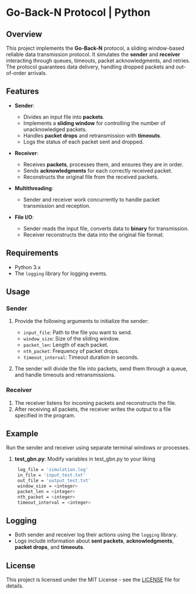 
# Go-Back-N Protocol | Python

## Overview
This project implements the **Go-Back-N** protocol, a sliding window-based reliable data transmission protocol. It simulates the **sender** and **receiver** interacting through queues, timeouts, packet acknowledgments, and retries. The protocol guarantees data delivery, handling dropped packets and out-of-order arrivals.

## Features
- **Sender**:
  - Divides an input file into **packets**.
  - Implements a **sliding window** for controlling the number of unacknowledged packets.
  - Handles **packet drops** and retransmission with **timeouts**.
  - Logs the status of each packet sent and dropped.

- **Receiver**:
  - Receives **packets**, processes them, and ensures they are in order.
  - Sends **acknowledgments** for each correctly received packet.
  - Reconstructs the original file from the received packets.

- **Multithreading**:
  - Sender and receiver work concurrently to handle packet transmission and reception.
  
- **File I/O**:
  - Sender reads the input file, converts data to **binary** for transmission.
  - Receiver reconstructs the data into the original file format.

## Requirements
- Python 3.x
- The `logging` library for logging events.

## Usage

### Sender
1. Provide the following arguments to initialize the sender:
   - `input_file`: Path to the file you want to send.
   - `window_size`: Size of the sliding window.
   - `packet_len`: Length of each packet.
   - `nth_packet`: Frequency of packet drops.
   - `timeout_interval`: Timeout duration in seconds.

2. The sender will divide the file into packets, send them through a queue, and handle timeouts and retransmissions.

### Receiver
1. The receiver listens for incoming packets and reconstructs the file.
2. After receiving all packets, the receiver writes the output to a file specified in the program.

## Example
Run the sender and receiver using separate terminal windows or processes.

1. **test_gbn.py**:
   Modify variables in test_gbn.py to your liking
   ```bash
    log_file = 'simulation.log'
    in_file = 'input_test.txt'
    out_file = 'output_test.txt'
    window_size = <integer>
    packet_len = <integer>
    nth_packet = <integer>
    timeout_interval = <integer>
   ```

## Logging
- Both sender and receiver log their actions using the `logging` library.
- Logs include information about **sent packets**, **acknowledgments**, **packet drops**, and **timeouts**.

## License
This project is licensed under the MIT License - see the [LICENSE](LICENSE) file for details.
